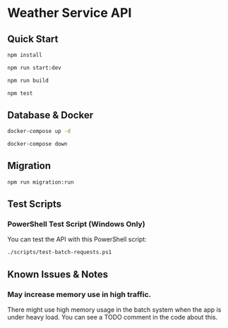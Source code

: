 # Weather Service API


## Quick Start

```bash
npm install

npm run start:dev

npm run build

npm test
```



## Database & Docker

```bash
docker-compose up -d

docker-compose down
```

## Migration

```bash
npm run migration:run
````

## Test Scripts

### PowerShell Test Script (Windows Only)
You can test the API with this PowerShell script:

```bash
./scripts/test-batch-requests.ps1
```

## Known Issues & Notes

### May increase memory use in high traffic.
There might use high memory usage in the batch system when the app is under heavy load. You can see a TODO comment in the code about this.

